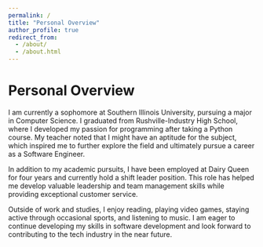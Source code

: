 ```yaml
---
permalink: /
title: "Personal Overview"
author_profile: true
redirect_from: 
  - /about/
  - /about.html
---
```

Personal Overview
======
I am currently a sophomore at Southern Illinois University, pursuing a major in Computer Science. I graduated from Rushville-Industry High School, where I developed my passion for programming after taking a Python course. My teacher noted that I might have an aptitude for the subject, which inspired me to further explore the field and ultimately pursue a career as a Software Engineer.

In addition to my academic pursuits, I have been employed at Dairy Queen for four years and currently hold a shift leader position. This role has helped me develop valuable leadership and team management skills while providing exceptional customer service.

Outside of work and studies, I enjoy reading, playing video games, staying active through occasional sports, and listening to music. I am eager to continue developing my skills in software development and look forward to contributing to the tech industry in the near future.
